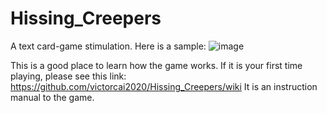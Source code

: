 # Hissing_Creepers
A text card-game stimulation. Here is a sample: 
![image](https://user-images.githubusercontent.com/62484134/129446632-93c388a8-9c5d-4c3d-a764-2001cf9cf731.png)

This is a good place to learn how the game works.
If it is your first time playing, please see this link: https://github.com/victorcai2020/Hissing_Creepers/wiki It is an instruction manual to the game.
